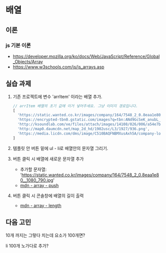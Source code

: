 # 배열

## 이론

### js 기본 이론
- https://developer.mozilla.org/ko/docs/Web/JavaScript/Reference/Global_Objects/Array
- https://www.w3schools.com/js/js_arrays.asp

## 실습 과제
1. 기존 프로젝트에 변수 'arrItem' 이라는 배열 추가.
    ~~~js
    // arrItem 배열의 초기 값에 이거 넣어주세요. 그냥 이미지 경로입니다.
    [
      'https://static.wanted.co.kr/images/company/164/7548_2_0.8eaa1e80__1080_790.jpg',
      'https://encrypted-tbn0.gstatic.com/images?q=tbn:ANd9GcSeK_anubL_LTvlLycmmuYrpdm9qB7kJKfSU5H7TWsA0M_bTvjrGw',
      'http://ksoundlab.com/xe/files/attach/images/14108/026/006/a54e7b271f35a59a67f8d951d9a1d04a.jpg',
      'http://map0.daumcdn.net/map_2d_hd/1902usc/L3/1927/936.png',
      'https://media.licdn.com/dms/image/C510BAQFNBMXusAxh5A/company-logo_200_200/0?e=2159024400&v=beta&t=Ujo_lU3xN_MiaOPk9030cdfIJh7r6BONYcP9_YZIvRI'
    ]
    ~~~

1. 템플릿 안 버튼 밑에 ul - li로 배열안의 문자열 그리기.

1. 버튼 클릭 시 배열에 새로운 문자열 추가 
    - 추가할 문자열: 'https://static.wanted.co.kr/images/company/164/7548_2_0.8eaa1e80__1080_790.jpg'
    - [mdn - array - push](https://developer.mozilla.org/ko/docs/Web/JavaScript/Reference/Global_Objects/Array/push)

1. 버튼 클릭 시 콘솔창에 배열의 길이 출력
    - [mdn - array - length](https://developer.mozilla.org/ko/docs/Web/JavaScript/Reference/Global_Objects/Array/length)

## 다음 고민
10개 까지는 그렇다 치는데 요소가 100개면?

li 100개 노가다로 추가?


